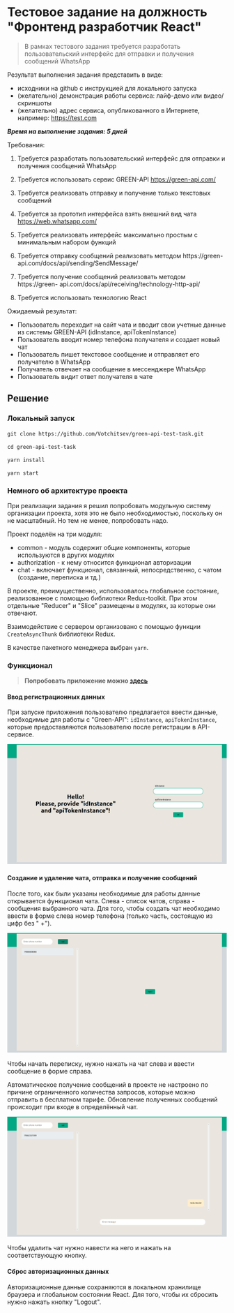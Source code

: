 # Тестовое задание на должность "Фронтенд разработчик React"

> В рамках тестового задания требуется разработать пользовательский интерфейс для
отправки и получения сообщений WhatsApp

Результат выполнения задания представить в виде:
- исходники на github с инструкцией для локального запуска
- (желательно) демонстрация работы сервиса: лайф-демо или видео/скриншоты
- (желательно) адрес сервиса, опубликованного в Интернете, например:
https://test.com

***Время на выполнение задания: 5 дней***

Требования:
1. Требуется разработать пользовательский интерфейс для отправки и получения
сообщений WhatsApp
2. Требуется использовать сервис GREEN-API https://green-api.com/
3. Требуется реализовать отправку и получение только текстовых сообщений
4. Требуется за прототип интерфейса взять внешний вид чата
https://web.whatsapp.com/
5. Требуется реализовать интерфейс максимально простым с минимальным набором
функций

6. Требуется отправку сообщений реализовать методом https://green-
api.com/docs/api/sending/SendMessage/

7. Требуется получение сообщений реализовать методом https://green-
api.com/docs/api/receiving/technology-http-api/

8. Требуется использовать технологию React

Ожидаемый результат:
* Пользователь переходит на сайт чата и вводит свои учетные данные из
системы GREEN-API (idInstance, apiTokenInstance)
* Пользователь вводит номер телефона получателя и создает новый чат
* Пользователь пишет текстовое сообщение и отправляет его получателю в
WhatsApp
* Получатель отвечает на сообщение в мессенджере WhatsApp
* Пользователь видит ответ получателя в чате

## Решение

### Локальный запуск

```
git clone https://github.com/Votchitsev/green-api-test-task.git
```

``` 
cd green-api-test-task
```

```
yarn install
```

```
yarn start
```

### Немного об архитектуре проекта

При реализации задания я решил попробовать модульную систему организации проекта, хотя это не было необходимостью, поскольку он не масштабный. Но тем не менее, попробовать надо.

Проект поделён на три модуля:
* common - модуль содержит общие компоненты, которые используются в других модулях
* authorization - к нему относится функционал авторизации
* chat - включает функционал, связанный, непосредственно, с чатом (создание, переписка и тд.)

В проекте, преимущественно, использовалось глобальное состояние, реализованное с помощью библиотеки Redux-toolkit. При этом отдельные "Reducer" и "Slice" размещены в модулях, за которые они отвечают.

Взаимодействие с сервером организовано с помощью функции ```CreateAsyncThunk``` библиотеки Redux. 

В качестве пакетного менеджера выбран ```yarn```.

### Функционал

> **Попробовать приложение можно [здесь](https://votchitsev.github.io/green-api-test-task/)** 

#### Ввод регистрационных данных
При запуске приложения пользователю предлагается ввести данные, необходимые для работы с "Green-API": ```idInstance```, ```apiTokenInstance```, которые предоставляются пользователю после регистрации в API-сервисе.

![Авторизация](/readme_img/auth.png)

#### Создание и удаление чата, отправка и получение сообщений
После того, как были указаны необходимые для работы данные открывается функционал чата. Слева - список чатов, справа - сообщения выбранного чата. Для того, чтобы создать чат необходимо ввести в форме слева номер телефона (только часть, состоящую из цифр без " +").

![Создание чата](/readme_img/chat_list.png)

Чтобы начать переписку, нужно нажать на чат слева и ввести сообщение в форме справа. 

Автоматическое получение сообщений в проекте не настроено по причине ограниченного количества запросов, которые можно отправить в бесплатном тарифе. Обновление полученных сообщений происходит при входе в определённый чат.

![Переписка](/readme_img/chat.png)

Чтобы удалить чат нужно навести на него и нажать на соответствующую кнопку.

#### Сброс авторизационных данных

Авторизационные данные сохраняются в локальном хранилище браузера и глобальном состоянии React. Для того, чтобы их сбросить нужно нажать кнопку "Logout".
